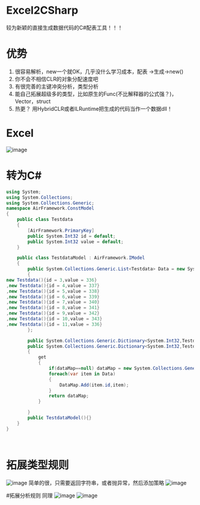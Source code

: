 # Excel2CSharp
较为新颖的直接生成数据代码的C#配表工具！！！
# 优势
1. 很容易解析，new一个就OK，几乎没什么学习成本，配表 ->生成->new()
2. 你不会不相信CLR的对象分配速度吧
3. 有很完善的主键冲突分析，类型分析
4. 能自己拓展超级多的类型，比如原生的Func(不比解释器的公式强？)，Vector，struct
5. 热更？ 用HybridCLR或者ILRuntime把生成的代码当作一个数据dll！


# Excel
![image](https://github.com/yueh0607/Excel2CSharp/assets/102401735/0513ee54-7920-4815-bf96-117b2530c181)
# 转为C#
```csharp
using System;
using System.Collections;
using System.Collections.Generic;
namespace AirFramework.ConstModel
{
    public class Testdata
    {
        [AirFramework.PrimaryKey]
        public System.Int32 id = default;
        public System.Int32 value = default;
    }

    public class TestdataModel : AirFramework.IModel
    {
        public System.Collections.Generic.List<Testdata> Data = new System.Collections.Generic.List<Testdata>()
        {
new Testdata(){id = 3,value = 336}
,new Testdata(){id = 4,value = 337}
,new Testdata(){id = 5,value = 338}
,new Testdata(){id = 6,value = 339}
,new Testdata(){id = 7,value = 340}
,new Testdata(){id = 8,value = 341}
,new Testdata(){id = 9,value = 342}
,new Testdata(){id = 10,value = 343}
,new Testdata(){id = 11,value = 336}
        };

        public System.Collections.Generic.Dictionary<System.Int32,Testdata> dataMap = null;
        public System.Collections.Generic.Dictionary<System.Int32,Testdata> DataMap 
        {
            get
            {
                if(dataMap==null) dataMap = new System.Collections.Generic.Dictionary<System.Int32,Testdata>();
                foreach(var item in Data)
                {
                    DataMap.Add(item.id,item);
                }
                return dataMap;
            }

        }
        public TestdataModel(){}
    }
}




```

# 拓展类型规则
![image](https://github.com/yueh0607/Excel2CSharp/assets/102401735/adb264d0-8c83-4652-bb36-57dab67cf97f)
简单的很，只需要返回字符串，或者抛异常，然后添加策略
![image](https://github.com/yueh0607/Excel2CSharp/assets/102401735/33817ecf-3c08-4d5c-a3aa-ca8f4fe0f2fe)

#拓展分析规则
同理
![image](https://github.com/yueh0607/Excel2CSharp/assets/102401735/7c17224b-be62-4024-8efa-a2935ac3c382)
![image](https://github.com/yueh0607/Excel2CSharp/assets/102401735/72be269b-15ff-43c9-86b9-cc621b1ee7c4)
